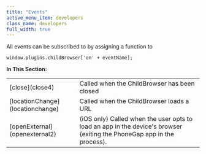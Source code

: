 ```yaml
---
title: "Events"
active_menu_item: developers
class_name: developers
full_width: true
---
```



All events can be subscribed to by assigning a function to

    window.plugins.childBrowser['on' + eventName];
   

**In This Section:**

<table>
<tr>
<td width="151">
[close](close4)

</td>
<td width="23">
</td>
<td width="546">
Called when the ChildBrowser has been closed

</td>
</tr>
<tr>
<td width="151">
[locationChange](locationchange)

</td>
<td width="23">
</td>
<td width="546">
Called when the ChildBrowser loads a URL

</td>
</tr>
<tr>
<td width="151">
[openExternal](openexternal2)

</td>
<td width="23">
</td>
<td width="546">
(iOS only) Called when the user opts to load an app in the device's browser (exiting the PhoneGap app in the process).

</td>
</tr>
</table>
